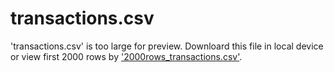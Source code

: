 # transactions.csv
'transactions.csv' is too large for preview. Downloard this file in local device or view first 2000 rows by ['2000rows_transactions.csv'](/2000rows_transactions.csv).
